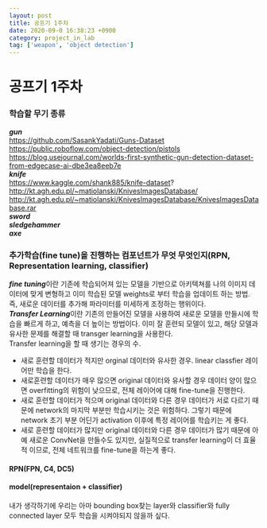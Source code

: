 ```yaml
---
layout: post
title: 공프기 1주차
date: 2020-09-0 16:38:23 +0900
category: project_in_lab
tag: ['weapon', 'object detection']
---
```


공프기 1주차
===

### 학습할 무기 종류

***gun***    
https://github.com/SasankYadati/Guns-Dataset    
https://public.roboflow.com/object-detection/pistols    
https://blog.usejournal.com/worlds-first-synthetic-gun-detection-dataset-from-edgecase-ai-dbe3ea8eeb7e     
***knife***     
https://www.kaggle.com/shank885/knife-dataset?     
http://kt.agh.edu.pl/~matiolanski/KnivesImagesDatabase/     
http://kt.agh.edu.pl/~matiolanski/KnivesImagesDatabase/KnivesImagesDatabase.rar    
***sword***    
***sledgehammer***     
***axe***    


### 추가학습(fine tune)을 진행하는 컴포넌트가 무엇 무엇인지(RPN, Representation learning, classifier)     
***fine tuning***이란 기존에 학습되어져 있는 모델을 기반으로 아키텍쳐를 나의 이미지 데이터에 맞게 변형하고 이미 학습된 모델 weights로 부터 학습을 업데이트 하는 방법. 즉, 새로운 데이터를 추가해 파라미터를 미세하게 조정하는 행위이다.      
***Transfer Learning***이란 기존의 만들어진 모델을 사용하여 새로운 모델을 만들시에 학습을 빠르게 하고, 예측을 더 높이는 방법이다. 이미 잘 훈련되 모델이 있고, 해당 모델과 유사한 문제를 해결할 때 transger learning을 사용한다.    
Transfer learning을 할 때 생기는 경우의 수.    
- 새로 훈련할 데이터가 적지만 orginal 데이터와 유사한 경우. linear classfier 레이어만 학습을 한다.     
- 새로훈련할 데이터가 매우 많으면 original 데이터와 유사할 경우 데이터 양이 많으면 overfitting의 위험이 낮으므로, 전체 레이어에 대해 fine-tune을 진행한다.     
- 새로 훈련할 데이터가 적으며 original 데이터와 다른 경우 데이터가 서로 다르기 때문에 network의 마지막 부분만 학습시키는 것은 위험하다. 그렇기 때문에 network 초기 부분 어딘가 activation 이후에 특정 레이어를 학습키는 게 좋다.
- 새로 훈련할 데이터가 많지만 original 데이터와 다른 경우
데이터가 많기 때문에 아예 새로운 ConvNet을 만들수도 있지만, 실질적으로 transfer learning이 더 효율적 이므로, 전체 네트워크를 fine-tune을 하는게 좋다.
#### RPN(FPN, C4, DC5)
#### model(representaion + classifier)         
내가 생각하기에 우리는 아마 bounding box찾는 layer와 classifier와 fully connected layer 모두 학습을 시켜야되지 않을까 싶다.
